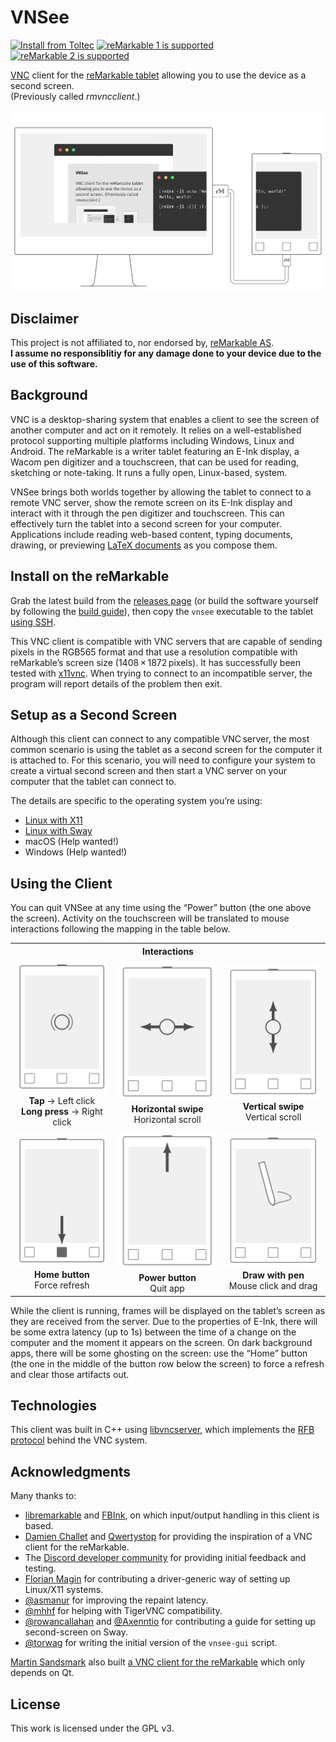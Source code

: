 # VNSee

[![Install from Toltec](https://img.shields.io/badge/Toltec-vnsee-blue)](https://toltec-dev.org)
[![reMarkable 1 is supported](https://img.shields.io/badge/rM1-supported-green)](https://remarkable.com/store/remarkable)
[![reMarkable 2 is supported](https://img.shields.io/badge/rM2-supported-green)](https://remarkable.com/store/remarkable-2)

[VNC](https://en.wikipedia.org/wiki/Virtual_Network_Computing) client for the [reMarkable tablet](https://remarkable.com) allowing you to use the device as a second screen.\
(Previously called _rmvncclient_.)

<img alt="Illustration of a reMarkable table connected to a computer, showing half of a terminal window through its E-Ink screen" src="media/setup.gif" width="700">

## Disclaimer

This project is not affiliated to, nor endorsed by, [reMarkable AS](https://remarkable.com/).\
**I assume no responsiblitiy for any damage done to your device due to the use of this software.**

## Background

VNC is a desktop-sharing system that enables a client to see the screen of another computer and act on it remotely.
It relies on a well-established protocol supporting multiple platforms including Windows, Linux and Android.
The reMarkable is a writer tablet featuring an E-Ink display, a Wacom pen digitizer and a touchscreen, that can be used for reading, sketching or note-taking.
It runs a fully open, Linux-based, system.

VNSee brings both worlds together by allowing the tablet to connect to a remote VNC server, show the remote screen on its E-Ink display and interact with it through the pen digitizer and touchscreen.
This can effectively turn the tablet into a second screen for your computer.
Applications include reading web-based content, typing documents, drawing, or previewing [LaTeX documents](https://www.latex-project.org/) as you compose them.

## Install on the reMarkable

Grab the latest build from the [releases page](https://github.com/matteodelabre/vnsee/releases) (or build the software yourself by following the [build guide](docs/build.md)), then copy the `vnsee` executable to the tablet [using SSH](https://remarkablewiki.com/tech/ssh).

This VNC client is compatible with VNC servers that are capable of sending pixels in the RGB565 format and that use a resolution compatible with reMarkable’s screen size (1408 × 1872 pixels).
It has successfully been tested with [x11vnc](https://github.com/LibVNC/x11vnc).
When trying to connect to an incompatible server, the program will report details of the problem then exit.

## Setup as a Second Screen

Although this client can connect to any compatible VNC server, the most common scenario is using the tablet as a second screen for the computer it is attached to.
For this scenario, you will need to configure your system to create a virtual second screen and then start a VNC server on your computer that the tablet can connect to.

The details are specific to the operating system you’re using:

* [Linux with X11](docs/second-screen/linux-x11.md)
* [Linux with Sway](docs/second-screen/linux-sway.md)
* macOS (Help wanted!)
* Windows (Help wanted!)

## Using the Client

You can quit VNSee at any time using the “Power” button (the one above the screen).
Activity on the touchscreen will be translated to mouse interactions following the mapping in the table below.

<table>
<tr>
<th colspan="3">
    Interactions
</th>
</tr>
<tr>
    <td align="center">
        <img src="media/tap.svg" width="200" alt=""><br>
        <strong>Tap</strong> → Left click<br>
        <strong>Long press</strong> → Right click
    </td>
    <td align="center">
        <img src="media/scroll-x.svg" width="200" alt=""><br>
        <strong>Horizontal swipe</strong><br>
        Horizontal scroll
    </td>
    <td align="center">
        <img src="media/scroll-y.svg" width="200" alt=""><br>
        <strong>Vertical swipe</strong><br>
        Vertical scroll
    </td>
</tr>
<tr>
    <td align="center">
        <img src="media/button-home.svg" width="200" alt=""><br>
        <strong>Home button</strong><br>
        Force refresh
    </td>
    <td align="center">
        <img src="media/button-power.svg" width="200" alt=""><br>
        <strong>Power button</strong><br>
        Quit app
    </td>
    <td align="center" colspan="3">
        <img src="media/pen.svg" width="200" alt=""><br>
        <strong>Draw with pen</strong><br>
        Mouse click and drag
    </td>
</tr>
</table>

While the client is running, frames will be displayed on the tablet’s screen as they are received from the server.
Due to the properties of E-Ink, there will be some extra latency (up to 1s) between the time of a change on the computer and the moment it appears on the screen.
On dark background apps, there will be some ghosting on the screen: use the “Home” button (the one in the middle of the button row below the screen) to force a refresh and clear those artifacts out.

## Technologies

This client was built in C++ using [libvncserver](https://github.com/LibVNC/libvncserver), which implements the [RFB protocol](https://tools.ietf.org/html/rfc6143) behind the VNC system.

## Acknowledgments

Many thanks to:

- [libremarkable](https://github.com/canselcik/libremarkable) and [FBInk](https://github.com/NiLuJe/FBInk), on which input/output handling in this client is based.
- [Damien Challet](https://github.com/damienchallet) and [Qwertystop](https://news.ycombinator.com/item?id=13115739) for providing the inspiration of a VNC client for the reMarkable.
- The [Discord developer community](https://discord.gg/JSSGnFY) for providing initial feedback and testing.
- [Florian Magin](https://github.com/fmagin) for contributing a driver-generic way of setting up Linux/X11 systems.
- [@asmanur](https://github.com/asmanur) for improving the repaint latency.
- [@mhhf](https://github.com/mhhf) for helping with TigerVNC compatibility.
- [@rowancallahan](https://github.com/rowancallahan) and [@Axenntio](https://github.com/Axenntio) for contributing a guide for setting up second-screen on Sway.
- [@torwag](https://github.com/torwag) for writing the initial version of the `vnsee-gui` script.

[Martin Sandsmark](https://github.com/sandsmark) also built [a VNC client for the reMarkable](https://github.com/sandsmark/revncable) which only depends on Qt.

## License

This work is licensed under the GPL v3.

